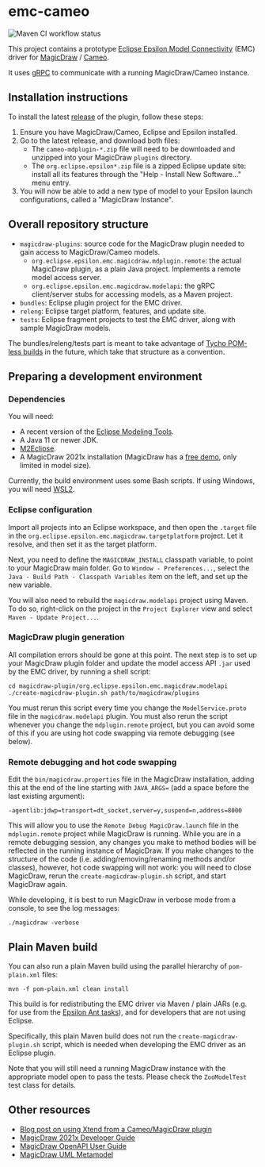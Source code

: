 # emc-cameo

![Maven CI workflow status](https://github.com/epsilonlabs/emc-cameo/actions/workflows/maven.yml/badge.svg)

This project contains a prototype [Eclipse Epsilon Model Connectivity](https://www.eclipse.org/epsilon/doc/emc/) (EMC) driver for [MagicDraw](https://magicdraw.com) / [Cameo](https://www.3ds.com/products-services/catia/products/no-magic/cameo-enterprise-architecture/).

It uses [gRPC](https://grpc.io) to communicate with a running MagicDraw/Cameo instance.

## Installation instructions

To install the latest [release](https://github.com/epsilonlabs/emc-cameo/releases) of the plugin, follow these steps:

1. Ensure you have MagicDraw/Cameo, Eclipse and Epsilon installed.
1. Go to the latest release, and download both files:
   * The `cameo-mdplugin-*.zip` file will need to be downloaded and unzipped into your MagicDraw `plugins` directory.
   * The `org.eclipse.epsilon*.zip` file is a zipped Eclipse update site: install all its features through the "Help - Install New Software..." menu entry.
1. You will now be able to add a new type of model to your Epsilon launch configurations, called a "MagicDraw Instance".

## Overall repository structure

* `magicdraw-plugins`: source code for the MagicDraw plugin needed to gain access to MagicDraw/Cameo models.
  * `org.eclipse.epsilon.emc.magicdraw.mdplugin.remote`: the actual MagicDraw plugin, as a plain Java project. Implements a remote model access server.
  * `org.eclipse.epsilon.emc.magicdraw.modelapi`: the gRPC client/server stubs for accessing models, as a Maven project.
* `bundles`: Eclipse plugin project for the EMC driver.
* `releng`: Eclipse target platform, features, and update site.
* `tests`: Eclipse fragment projects to test the EMC driver, along with sample MagicDraw models.

The bundles/releng/tests part is meant to take advantage of [Tycho POM-less builds](https://wiki.eclipse.org/Tycho/pomless) in the future, which take that structure as a convention.

## Preparing a development environment

### Dependencies

You will need:

* A recent version of the [Eclipse Modeling Tools](https://www.eclipse.org/downloads/).
* A Java 11 or newer JDK.
* [M2Eclipse](https://www.eclipse.org/m2e/).
* A MagicDraw 2021x installation (MagicDraw has a [free demo](https://www.magicdraw.com/download/magicdraw), only limited in model size).

Currently, the build environment uses some Bash scripts.
If using Windows, you will need [WSL2](https://docs.microsoft.com/en-us/windows/wsl/install).

### Eclipse configuration

Import all projects into an Eclipse workspace, and then open the `.target` file in the `org.eclipse.epsilon.emc.magicdraw.targetplatform` project.
Let it resolve, and then set it as the target platform.

Next, you need to define the `MAGICDRAW_INSTALL` classpath variable, to point to your MagicDraw main folder.
Go to `Window - Preferences...`, select the `Java - Build Path - Classpath Variables` item on the left, and set up the new variable.

You will also need to rebuild the `magicdraw.modelapi` project using Maven.
To do so, right-click on the project in the `Project Explorer` view and select `Maven - Update Project...`.

### MagicDraw plugin generation

All compilation errors should be gone at this point.
The next step is to set up your MagicDraw plugin folder and update the model access API `.jar` used by the EMC driver, by running a shell script:

```shell
cd magicdraw-plugin/org.eclipse.epsilon.emc.magicdraw.modelapi
./create-magicdraw-plugin.sh path/to/magicdraw/plugins
```

You must rerun this script every time you change the `ModelService.proto` file in the `magicdraw.modelapi` plugin.
You must also rerun the script whenever you change the `mdplugin.remote` project, but you can avoid some of this if you are using hot code swapping via remote debugging (see below).

### Remote debugging and hot code swapping

Edit the `bin/magicdraw.properties` file in the MagicDraw installation, adding this at the end of the line starting with `JAVA_ARGS=` (add a space before the last existing argument):

```text
-agentlib:jdwp=transport=dt_socket,server=y,suspend=n,address=8000
```

This will allow you to use the `Remote Debug MagicDraw.launch` file in the `mdplugin.remote` project while MagicDraw is running.
While you are in a remote debugging session, any changes you make to method bodies will be reflected in the running instance of MagicDraw.
If you make changes to the structure of the code (i.e. adding/removing/renaming methods and/or classes), however, hot code swapping will not work: you will need to close MagicDraw, rerun the `create-magicdraw-plugin.sh` script, and start MagicDraw again.

While developing, it is best to run MagicDraw in verbose mode from a console, to see the log messages:

```shell
./magicdraw -verbose
```

## Plain Maven build

You can also run a plain Maven build using the parallel hierarchy of `pom-plain.xml` files:

```shell
mvn -f pom-plain.xml clean install
```

This build is for redistributing the EMC driver via Maven / plain JARs (e.g. for use from the [Epsilon Ant tasks](https://www.eclipse.org/epsilon/doc/workflow/)), and for developers that are not using Eclipse.

Specifically, this plain Maven build does not run the `create-magicdraw-plugin.sh` script, which is needed when developing the EMC driver as an Eclipse plugin.

Note that you will still need a running MagicDraw instance with the appropriate model open to pass the tests.
Please check the `ZooModelTest` test class for details.

## Other resources

* [Blog post on using Xtend from a Cameo/MagicDraw plugin](https://blogs.itemis.com/en/model-transformations-for-mbse-with-cameo-and-xtend)
* [MagicDraw 2021x Developer Guide](https://docs.nomagic.com/display/MD2021x/Developer+Guide)
* [MagicDraw OpenAPI User Guide](https://www.magicdraw.com/files/manuals/MagicDraw%20OpenAPI%20UserGuide.pdf)
* [MagicDraw UML Metamodel](https://docs.nomagic.com/display/MD2021x/UML+2.5.1+Meta+Model)
